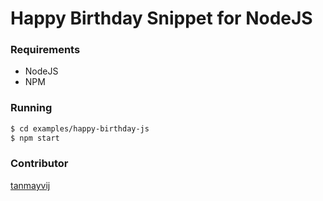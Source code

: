 # Happy Birthday Snippet for NodeJS

### Requirements
- NodeJS
- NPM
### Running
```sh
$ cd examples/happy-birthday-js
$ npm start
```

### Contributor

[tanmayvij](https://github.com/tanmayvij)